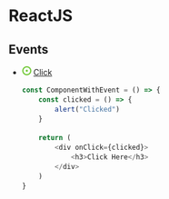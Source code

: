 # ReactJS
## Events
- ![](../../../-/1.png) [Click](../example/src/components/event-component/ComponentWithEvent.jsx)
    ~~~js
    const ComponentWithEvent = () => {
        const clicked = () => {
            alert("Clicked")
        }

        return (
            <div onClick={clicked}>
                <h3>Click Here</h3>
            </div>
        )
    }
    ~~~